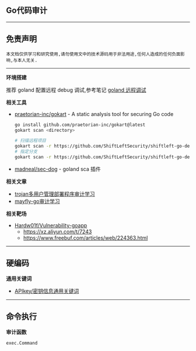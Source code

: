 ## Go代码审计

---

## 免责声明

`本文档仅供学习和研究使用,请勿使用文中的技术源码用于非法用途,任何人造成的任何负面影响,与本人无关.`

---

**环境搭建**

推荐 goland 配置远程 debug 调试,参考笔记 [goland 远程调试](../../../Develop/Golang/笔记/goland远程调试.md)

**相关工具**
- [praetorian-inc/gokart](https://github.com/praetorian-inc/gokart) - A static analysis tool for securing Go code
    ```bash
    go install github.com/praetorian-inc/gokart@latest
    gokart scan <directory>

    # 扫描远程项目
    gokart scan -r https://github.com/ShiftLeftSecurity/shiftleft-go-demo -v
    # 指定分支
    gokart scan -r https://github.com/ShiftLeftSecurity/shiftleft-go-demo -b actions_fix
    ```
- [madneal/sec-dog](https://github.com/madneal/sec-dog) - goland sca 插件

**相关文章**
- [trojan多用户管理部署程序审计学习](https://r0fus0d.blog.ffffffff0x.com/post/trojan-case/)
- [mayfly-go审计学习](https://r0fus0d.blog.ffffffff0x.com/post/mayfly-go/)

**相关靶场**
- [Hardw01f/Vulnerability-goapp](https://github.com/Hardw01f/Vulnerability-goapp)
    - https://xz.aliyun.com/t/7243
    - https://www.freebuf.com/articles/web/224363.html

---

## 硬编码

**通用关键词**
- [APIkey/密钥信息通用关键词](../../信息收集/信息收集.md#通用关键词)

---

## 命令执行

**审计函数**
```
exec.Command
```

